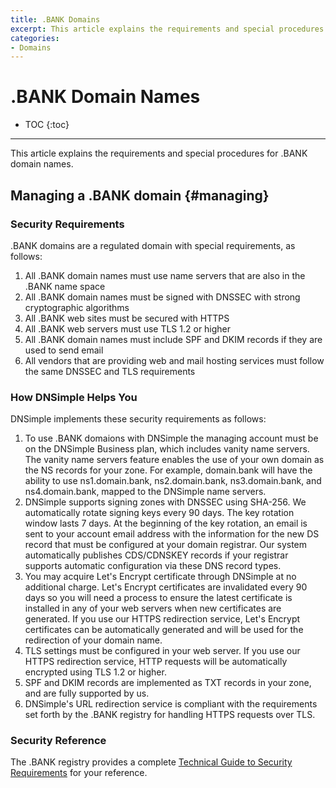 ```yaml
---
title: .BANK Domains
excerpt: This article explains the requirements and special procedures for .BANK domain names.
categories:
- Domains
---
```


# .BANK Domain Names

* TOC
{:toc}

---

This article explains the requirements and special procedures for .BANK domain names.

## Managing a .BANK domain {#managing}

### Security Requirements

.BANK domains are a regulated domain with special requirements, as follows:

1. All .BANK domain names must use name servers that are also in the .BANK name space
2. All .BANK domain names must be signed with DNSSEC with strong cryptographic algorithms
3. All .BANK web sites must be secured with HTTPS
4. All .BANK web servers must use TLS 1.2 or higher
5. All .BANK domain names must include SPF and DKIM records if they are used to send email
6. All vendors that are providing web and mail hosting services must follow the same DNSSEC and TLS requirements

### How DNSimple Helps You

DNSimple implements these security requirements as follows:

1. To use .BANK domaions with DNSimple the managing account must be on the DNSimple Business plan, which includes vanity name servers. The vanity name servers feature enables the use of your own domain as the NS records for your zone. For example, domain.bank will have the ability to use ns1.domain.bank, ns2.domain.bank, ns3.domain.bank, and ns4.domain.bank, mapped to the DNSimple name servers.
2. DNSimple supports signing zones with DNSSEC using SHA-256. We automatically rotate signing keys every 90 days. The key rotation window lasts 7 days. At the beginning of the key rotation, an email is sent to your account email address with the information for the new DS record that must be configured at your domain registrar. Our system automatically publishes CDS/CDNSKEY records if your registrar supports automatic configuration via these DNS record types.
3. You may acquire Let's Encrypt certificate through DNSimple at no additional charge. Let's Encrypt certificates are invalidated every 90 days so you will need a process to ensure the latest certificate is installed in any of your web servers when new certificates are generated. If you use our HTTPS redirection service, Let's Encrypt certificates can be automatically generated and will be used for the redirection of your domain name.
4. TLS settings must be configured in your web server. If you use our HTTPS redirection service, HTTP requests will be automatically encrypted using TLS 1.2 or higher.
5. SPF and DKIM records are implemented as TXT records in your zone, and are fully supported by us.
6. DNSimple's URL redirection service is compliant with the requirements set forth by the .BANK registry for handling HTTPS requests over TLS.

### Security Reference

The .BANK registry provides a complete [Technical Guide to Security Requirements](https://go.ftld.com/full-documentation) for your reference.
